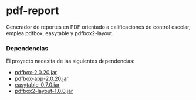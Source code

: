 # pdf-report

Generador de reportes en PDF orientado a calificaciones de control escolar, emplea pdfbox, easytable y pdfbox2-layout.

### Dependencias

El proyecto necesita de las siguientes dependencias:

+ [pdfbox-2.0.20.jar](https://mvnrepository.com/artifact/org.apache.pdfbox/pdfbox/2.0.20)
+ [pdfbox-app-2.0.20.jar](https://downloads.apache.org/pdfbox/2.0.21/pdfbox-app-2.0.21.jar)
+ [easytable-0.7.0.jar](https://mvnrepository.com/artifact/com.github.vandeseer/easytable/0.7.0)
+ [pdfbox2-layout-1.0.0.jar](https://jitpack.io/com/github/ralfstuckert/pdfbox-layout/pdfbox2-layout/1.0.0/pdfbox2-layout-1.0.0.jar)
